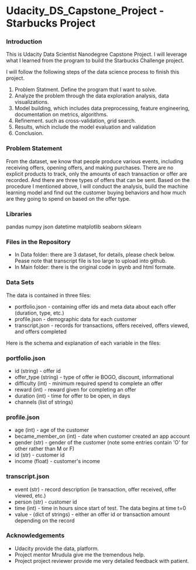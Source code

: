 # Udacity_DS_Capstone_Project - Starbucks Project

### Introduction
This is Udacity Data Scientist Nanodegree Capstone Project.  I will leverage what I learned from the program to build the Starbucks Challenge project.

I will follow the following steps of the data science process to finish this project.

1. Problem Statment. Define the program that I want to solve.
2. Analyze the problem through the data exploration analysis, data visualizations.
3. Model building, which includes data preprocessing, feature engineering, documentation on metrics, algorithms.
4. Refinement. such as cross-validation, grid search.
5. Results, which include the model evaluation and validation
6. Conclusion.

### Problem Statement
From the dataset, we know that people produce various events, including receiving offers, opening offers, and making purchases. There are no explicit products to track, only the amounts of each transaction or offer are recorded. And there are three types of offers that can be sent. Based on the procedure I mentioned above, I will conduct the analysis, build the machine learning model and find out the customer buying behaviors and how much are they going to spend on based on the offer type. 

### Libraries
pandas
numpy
json
datetime
matplotlib
seaborn
sklearn

### Files in the Repository
- In Data folder: there are 3 dataset, for details, please check below. Pease note that transcript file is too large to upload into github.
- In Main folder: there is the original code in ipynb and html formate.

### Data Sets
The data is contained in three files:

- portfolio.json - containing offer ids and meta data about each offer (duration, type, etc.)
- profile.json - demographic data for each customer
- transcript.json - records for transactions, offers received, offers viewed, and offers completed

Here is the schema and explanation of each variable in the files:

### portfolio.json

- id (string) - offer id
- offer_type (string) - type of offer ie BOGO, discount, informational
- difficulty (int) - minimum required spend to complete an offer
- reward (int) - reward given for completing an offer
- duration (int) - time for offer to be open, in days
- channels (list of strings)

### profile.json

- age (int) - age of the customer
- became_member_on (int) - date when customer created an app account
- gender (str) - gender of the customer (note some entries contain 'O' for other rather than M or F)
- id (str) - customer id
- income (float) - customer's income

### transcript.json

- event (str) - record description (ie transaction, offer received, offer viewed, etc.)
- person (str) - customer id
- time (int) - time in hours since start of test. The data begins at time t=0
- value - (dict of strings) - either an offer id or transaction amount depending on the record

### Acknowledgements
- Udacity provide the data, platform.
- Project mentor Mrudula give me the tremendous help.
- Project project reviewer provide me very detailed feedback with patient.
